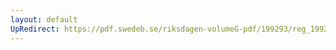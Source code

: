 ```yaml
---
layout: default
UpRedirect: https://pdf.swedeb.se/riksdagen-volumeG-pdf/199293/reg_199293/reg_199293_0287.pdf
---
```

